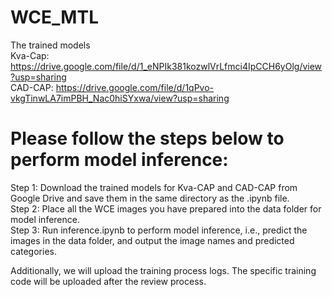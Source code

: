 # WCE_MTL
The trained models  
Kva-Cap: https://drive.google.com/file/d/1_eNPIk381kozwlVrLfmci4IpCCH6yOlg/view?usp=sharing   
CAD-CAP: https://drive.google.com/file/d/1qPvo-vkgTinwLA7imPBH_Nac0hiSYxwa/view?usp=sharing   
# Please follow the steps below to perform model inference:
Step 1: Download the trained models for Kva-CAP and CAD-CAP from Google Drive and save them in the same directory as the .ipynb file.  
Step 2: Place all the WCE images you have prepared into the data folder for model inference.  
Step 3: Run inference.ipynb to perform model inference, i.e., predict the images in the data folder, and output the image names and predicted categories.  
  
Additionally, we will upload the training process logs. The specific training code will be uploaded after the review process.
